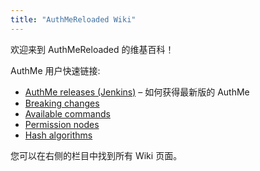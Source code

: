 ```yaml
---
title: "AuthMeReloaded Wiki"
---
```


欢迎来到 AuthMeReloaded 的维基百科！

AuthMe 用户快速链接:

- [AuthMe releases (Jenkins)](AuthMe-Releases-Jenkins.md) &ndash; 如何获得最新版的 AuthMe
- [Breaking changes](Breaking-Changes.md)
- [Available commands](Commands.md)
- [Permission nodes](Permissions.md)
- [Hash algorithms](Hash-Algorithm.md)

您可以在右侧的栏目中找到所有 Wiki 页面。
